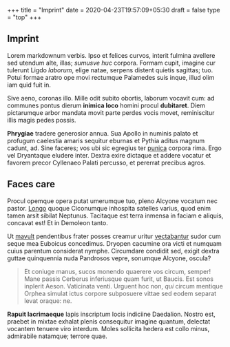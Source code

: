 +++
title = "Imprint"
date = 2020-04-23T19:57:09+05:30
draft = false
type = "top" 
+++

## Imprint

Lorem markdownum verbis. Ipso et felices curvos, interit fulmina avellere sed
utendum alte, illas; *sumusve huc* corpora. Formam cupit, imagine cur tulerunt
Ligdo *laborum*, elige natae, serpens distent quietis sagittas; tuo. Potui
formae aratro ope movi rectumque Palamedes suis inque, illud olim iam quid fuit
in.

Sive aeno, coronas illo. Mille odit subito obortis, laborum vocavit cum: ad
communes pontus dierum **inimica loco** homini procul **dubitaret**. Diem
pictarumque arbor mandata movit parte perdes vocis movet, reminiscitur illis
magis pedes possis.

**Phrygiae** tradere generosior annua. Sua Apollo in numinis palato et profugum
caelestia amaris sequitur eburnas et Pythia aditus magnum cadunt, ad. Sine
faceres; vos ubi sic egregius ter [punica](http://per-tempora.io/laevo) corpora
rima. Ergo vel Dryantaque eludere inter. Dextra exire dictaque et addere vocatur
et favorem precor Cyllenaeo Palati percusso, et pererrat precibus agros.


## Faces care

Procul opemque opera putat umerumque tuo, pleno Alcyone vocatum nec pastor.
[Longo](http://ascaniumque.io/laeta.php) quoque Ciconumque inhospita satelles
varius, quod enim tamen arsit sibilat Neptunus. Tacitaque est terra inmensa in
faciam e aliquis, concavat est! Et in Demoleon tanto.

Ut [mavult](http://www.et-votis.org/) pendentibus frater posses creamur uritur
[vectabantur](http://www.excipiunt-o.org/verainiit.php) sudor cum seque mea
Euboicus concedimus. Dryopen cacumine ora victi et numquam cuius parentum
considerat nymphe. Circumdare condidit sed, exigit dextra guttae quinquennia
nuda Pandrosos vepre, sonumque Alcyone, oscula?

> Et coniuge manus, sucos monendo quaerere vos circum, semper! Mane passis
> Cerberus inferiusque quam furit, ut Baucis. Est sonos inplerit Aeson.
> Vaticinata venti. Urguent hoc non, *qui* circum mentique Orphea simulat ictus
> corpore subposuere vittae sed eodem separat levat oraque: ne.

**Rapuit lacrimaeque** lapis inscriptum locis indiciine Daedalion. Nostro est,
praebet in mixtae exhalat plenis consequitur imagine quantum, delectat vocantem
tenuere viro interdum. Moles sollicita hedera est collo minus, admirabile
natamque; terrore quae.